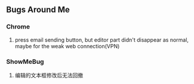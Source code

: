 ## Bugs Around Me

### Chrome 
1. press email sending button, but editor part didn't disappear as normal, maybe for the weak web connection(VPN)

### ShowMeBug
1. 编辑的文本框修改后无法回撤

### 